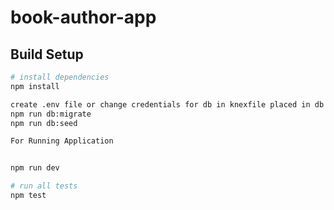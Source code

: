 # book-author-app

## Build Setup

``` bash
# install dependencies
npm install

create .env file or change credentials for db in knexfile placed in db folder
npm run db:migrate
npm run db:seed

For Running Application


npm run dev

# run all tests
npm test
